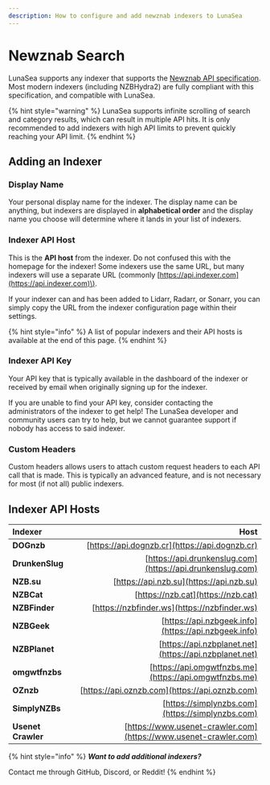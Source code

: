 ```yaml
---
description: How to configure and add newznab indexers to LunaSea
---
```


# Newznab Search

LunaSea supports any indexer that supports the [Newznab API specification](https://newznab.readthedocs.io/en/latest/). Most modern indexers \(including NZBHydra2\) are fully compliant with this specification, and compatible with LunaSea.

{% hint style="warning" %}
LunaSea supports infinite scrolling of search and category results, which can result in multiple API hits. It is only recommended to add indexers with high API limits to prevent quickly reaching your API limit. 
{% endhint %}

## Adding an Indexer

### Display Name

Your personal display name for the indexer. The display name can be anything, but indexers are displayed in **alphabetical order** and the display name you choose will determine where it lands in your list of indexers.

### Indexer API Host

This is the **API host** from the indexer. Do not confused this with the homepage for the indexer! Some indexers use the same URL, but many indexers will use a separate URL \(commonly [https://api.indexer.com](https://api.indexer.com)\).

If your indexer can and has been added to Lidarr, Radarr, or Sonarr, you can simply copy the URL from the indexer configuration page within their settings.

{% hint style="info" %}
A list of popular indexers and their API hosts is available at the end of this page.
{% endhint %}

### Indexer API Key

Your API key that is typically available in the dashboard of the indexer or received by email when originally signing up for the indexer.

If you are unable to find your API key, consider contacting the administrators of the indexer to get help! The LunaSea developer and community users can try to help, but we cannot guarantee support if nobody has access to said indexer.

### Custom Headers

Custom headers allows users to attach custom request headers to each API call that is made. This is typically an advanced feature, and is not necessary for most \(if not all\) public indexers.

## Indexer API Hosts

| Indexer | Host |
| :--- | ---: |
| **DOGnzb** | [https://api.dognzb.cr](https://api.dognzb.cr) |
| **DrunkenSlug** | [https://api.drunkenslug.com](https://api.drunkenslug.com) |
| **NZB.su** | [https://api.nzb.su](https://api.nzb.su) |
| **NZBCat** | [https://nzb.cat](https://nzb.cat) |
| **NZBFinder** | [https://nzbfinder.ws](https://nzbfinder.ws) |
| **NZBGeek** | [https://api.nzbgeek.info](https://api.nzbgeek.info) |
| **NZBPlanet** | [https://api.nzbplanet.net](https://api.nzbplanet.net) |
| **omgwtfnzbs** | [https://api.omgwtfnzbs.me](https://api.omgwtfnzbs.me) |
| **OZnzb** | [https://api.oznzb.com](https://api.oznzb.com) |
| **SimplyNZBs** | [https://simplynzbs.com](https://simplynzbs.com) |
| **Usenet Crawler** | [https://www.usenet-crawler.com](https://www.usenet-crawler.com) |

{% hint style="info" %}
_**Want to add additional indexers?**_

Contact me through GitHub, Discord, or Reddit!
{% endhint %}

